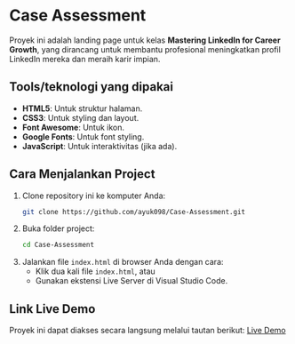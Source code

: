 # Case Assessment
Proyek ini adalah landing page untuk kelas **Mastering LinkedIn for Career Growth**, yang dirancang untuk membantu profesional meningkatkan profil LinkedIn mereka dan meraih karir impian.

## Tools/teknologi yang dipakai
- **HTML5**: Untuk struktur halaman.
- **CSS3**: Untuk styling dan layout.
- **Font Awesome**: Untuk ikon.
- **Google Fonts**: Untuk font styling.
- **JavaScript**: Untuk interaktivitas (jika ada).

## Cara Menjalankan Project
1. Clone repository ini ke komputer Anda:
   ```bash
   git clone https://github.com/ayuk098/Case-Assessment.git
   ```
2. Buka folder project:
   ```bash
   cd Case-Assessment
   ```
3. Jalankan file `index.html` di browser Anda dengan cara:
   - Klik dua kali file `index.html`, atau
   - Gunakan ekstensi Live Server di Visual Studio Code.

## Link Live Demo
Proyek ini dapat diakses secara langsung melalui tautan berikut:
[Live Demo](https://ayuk098.github.io/Case-Assessment)
